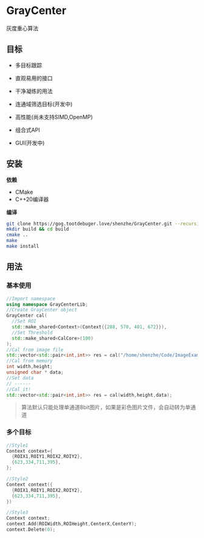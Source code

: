 # GrayCenter

灰度重心算法

## 目标

- 多目标跟踪

- 直观易用的接口

- 干净凝练的用法

- 连通域筛选目标(开发中)

- 高性能(尚未支持SIMD,OpenMP)

- 组合式API

- GUI(开发中)

## 安装

**依赖**

- CMake
- C++20编译器

**编译**

```bash
git clone https://gog.tootdebuger.love/shenzhe/GrayCenter.git --recursive
mkdir build && cd build
cmake ..
make
make install
```

## 用法

### 基本使用

```cpp
//Import namespace
using namespace GrayCenterLib;
//Create GrayCenter object
GrayCenter cal(
  //Set ROI
  std::make_shared<Context>(Context{{288, 570, 401, 672}}),
  //Set Threshold
  std::make_shared<CalCore>(100)
);
//Cal from image file
std::vector<std::pair<int,int>> res = cal("/home/shenzhe/Code/ImageExample/tezheng/00.bmp");
//Cal from memory
int width,height;
unsigned char * data;
//Set data
// ------
//Cal it!
std::vector<std::pair<int,int>> res = cal(width,height,data);
```

> 算法默认只能处理单通道8bit图片，如果是彩色图片文件，会自动转为单通道

### 多个目标

```cpp
//Style1
Context context={
  {ROIX1,ROIY1,ROIX2,ROIY2},
  {623,334,711,395},
};

//Style2
Context context({
  {ROIX1,ROIY1,ROIX2,ROIY2},
  {623,334,711,395},
})

//Style3
Context context;
context.Add(ROIWidth,ROIHeight,CenterX,CenterY);
context.Delete(0);
```

